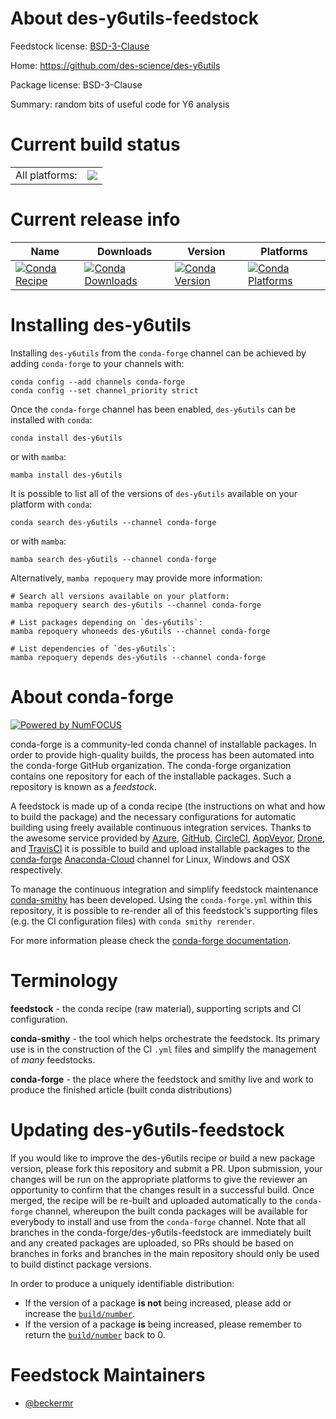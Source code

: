 About des-y6utils-feedstock
===========================

Feedstock license: [BSD-3-Clause](https://github.com/conda-forge/des-y6utils-feedstock/blob/main/LICENSE.txt)

Home: https://github.com/des-science/des-y6utils

Package license: BSD-3-Clause

Summary: random bits of useful code for Y6 analysis

Current build status
====================


<table><tr><td>All platforms:</td>
    <td>
      <a href="https://dev.azure.com/conda-forge/feedstock-builds/_build/latest?definitionId=14490&branchName=main">
        <img src="https://dev.azure.com/conda-forge/feedstock-builds/_apis/build/status/des-y6utils-feedstock?branchName=main">
      </a>
    </td>
  </tr>
</table>

Current release info
====================

| Name | Downloads | Version | Platforms |
| --- | --- | --- | --- |
| [![Conda Recipe](https://img.shields.io/badge/recipe-des--y6utils-green.svg)](https://anaconda.org/conda-forge/des-y6utils) | [![Conda Downloads](https://img.shields.io/conda/dn/conda-forge/des-y6utils.svg)](https://anaconda.org/conda-forge/des-y6utils) | [![Conda Version](https://img.shields.io/conda/vn/conda-forge/des-y6utils.svg)](https://anaconda.org/conda-forge/des-y6utils) | [![Conda Platforms](https://img.shields.io/conda/pn/conda-forge/des-y6utils.svg)](https://anaconda.org/conda-forge/des-y6utils) |

Installing des-y6utils
======================

Installing `des-y6utils` from the `conda-forge` channel can be achieved by adding `conda-forge` to your channels with:

```
conda config --add channels conda-forge
conda config --set channel_priority strict
```

Once the `conda-forge` channel has been enabled, `des-y6utils` can be installed with `conda`:

```
conda install des-y6utils
```

or with `mamba`:

```
mamba install des-y6utils
```

It is possible to list all of the versions of `des-y6utils` available on your platform with `conda`:

```
conda search des-y6utils --channel conda-forge
```

or with `mamba`:

```
mamba search des-y6utils --channel conda-forge
```

Alternatively, `mamba repoquery` may provide more information:

```
# Search all versions available on your platform:
mamba repoquery search des-y6utils --channel conda-forge

# List packages depending on `des-y6utils`:
mamba repoquery whoneeds des-y6utils --channel conda-forge

# List dependencies of `des-y6utils`:
mamba repoquery depends des-y6utils --channel conda-forge
```


About conda-forge
=================

[![Powered by
NumFOCUS](https://img.shields.io/badge/powered%20by-NumFOCUS-orange.svg?style=flat&colorA=E1523D&colorB=007D8A)](https://numfocus.org)

conda-forge is a community-led conda channel of installable packages.
In order to provide high-quality builds, the process has been automated into the
conda-forge GitHub organization. The conda-forge organization contains one repository
for each of the installable packages. Such a repository is known as a *feedstock*.

A feedstock is made up of a conda recipe (the instructions on what and how to build
the package) and the necessary configurations for automatic building using freely
available continuous integration services. Thanks to the awesome service provided by
[Azure](https://azure.microsoft.com/en-us/services/devops/), [GitHub](https://github.com/),
[CircleCI](https://circleci.com/), [AppVeyor](https://www.appveyor.com/),
[Drone](https://cloud.drone.io/welcome), and [TravisCI](https://travis-ci.com/)
it is possible to build and upload installable packages to the
[conda-forge](https://anaconda.org/conda-forge) [Anaconda-Cloud](https://anaconda.org/)
channel for Linux, Windows and OSX respectively.

To manage the continuous integration and simplify feedstock maintenance
[conda-smithy](https://github.com/conda-forge/conda-smithy) has been developed.
Using the ``conda-forge.yml`` within this repository, it is possible to re-render all of
this feedstock's supporting files (e.g. the CI configuration files) with ``conda smithy rerender``.

For more information please check the [conda-forge documentation](https://conda-forge.org/docs/).

Terminology
===========

**feedstock** - the conda recipe (raw material), supporting scripts and CI configuration.

**conda-smithy** - the tool which helps orchestrate the feedstock.
                   Its primary use is in the construction of the CI ``.yml`` files
                   and simplify the management of *many* feedstocks.

**conda-forge** - the place where the feedstock and smithy live and work to
                  produce the finished article (built conda distributions)


Updating des-y6utils-feedstock
==============================

If you would like to improve the des-y6utils recipe or build a new
package version, please fork this repository and submit a PR. Upon submission,
your changes will be run on the appropriate platforms to give the reviewer an
opportunity to confirm that the changes result in a successful build. Once
merged, the recipe will be re-built and uploaded automatically to the
`conda-forge` channel, whereupon the built conda packages will be available for
everybody to install and use from the `conda-forge` channel.
Note that all branches in the conda-forge/des-y6utils-feedstock are
immediately built and any created packages are uploaded, so PRs should be based
on branches in forks and branches in the main repository should only be used to
build distinct package versions.

In order to produce a uniquely identifiable distribution:
 * If the version of a package **is not** being increased, please add or increase
   the [``build/number``](https://docs.conda.io/projects/conda-build/en/latest/resources/define-metadata.html#build-number-and-string).
 * If the version of a package **is** being increased, please remember to return
   the [``build/number``](https://docs.conda.io/projects/conda-build/en/latest/resources/define-metadata.html#build-number-and-string)
   back to 0.

Feedstock Maintainers
=====================

* [@beckermr](https://github.com/beckermr/)

